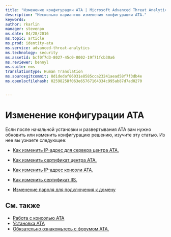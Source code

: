 ```yaml
---
title: "Изменение конфигурации ATA | Microsoft Advanced Threat Analytics"
description: "Несколько вариантов изменения конфигурации ATA."
keywords: 
author: rkarlin
manager: stevenpo
ms.date: 04/28/2016
ms.topic: article
ms.prod: identity-ata
ms.service: advanced-threat-analytics
ms.technology: security
ms.assetid: bcf0f7d3-8027-45c0-8002-19f71fcb30a6
ms.reviewer: bennyl
ms.suite: ems
translationtype: Human Translation
ms.sourcegitcommit: 8d1dedaf86031e8585cca23241aead58f7f3db4e
ms.openlocfilehash: 02598258f063e65767164334c995ab87d7ad0270


---
```


# Изменение конфигурации ATA

Если после начальной установки и развертывания ATA вам нужно обновить или изменить конфигурацию решению, изучите эту статью. Из нее вы узнаете следующее:

-   [Как изменить IP-адрес для сервера центра ATA.](modifying-ata-config-centerip.md)

-   [Как изменить сертификат центра ATA.](modifying-ata-config-centercert.md)

-   [Как изменить IP-адрес консоли ATA.](modifying-ata-config-consoleip.md)

-   [Как изменить сертификат IIS.](modifying-ata-config-iiscert.md)

-   [Изменение пароля для подключения к домену](modifying-ata-config-dcpassword.md)

## См. также
- [Работа с консолью ATA](working-with-ata-console.md)
- [Установка ATA](install-ata.md)
- [Обязательно ознакомьтесь с форумом ATA.](https://social.technet.microsoft.com/Forums/security/home?forum=mata)



<!--HONumber=Jun16_HO4-->


